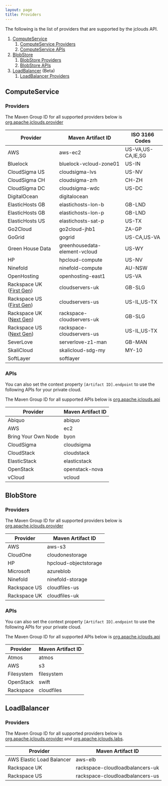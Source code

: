 ```yaml
---
layout: page
title: Providers
---
```


The following is the list of providers that are supported by the jclouds API.

1. [ComputeService](#compute)
    1. [ComputeService Providers](#compute-providers)
    1. [ComputeService APIs](#compute-apis)
1. [BlobStore](#blobstore)
    1. [BlobStore Providers](#blobstore-providers)
    1. [BlobStore APIs](#blobstore-apis)
1. [LoadBalancer](#loadbalancer) (Beta)
    1. [LoadBalancer Providers](#loadbalancer-providers)
    
## <a id="compute"></a>ComputeService
### <a id="compute-providers"></a>Providers 

The Maven Group ID for all supported providers below is [org.apache.jclouds.provider](http://search.maven.org/#search%7Cga%7C1%7Corg.apache.jclouds.provider)

<table class="table table-striped table-hover">
    <thead>
        <tr>
            <th>Provider</th>
            <th>Maven Artifact ID</th>
            <th>ISO 3166 Codes</th>
        </tr>
    </thead>
    <tbody>
        <tr>
            <td>AWS</td>
            <td>aws-ec2</td>
            <td>US-VA,US-CA,IE,SG</td>
        </tr>
        <tr>
            <td>Bluelock</td>
            <td>bluelock-vcloud-zone01</td>
            <td>US-IN</td>
        </tr>
        <tr>
            <td>CloudSigma US</td>
            <td>cloudsigma-lvs</td>
            <td>US-NV</td>
        </tr>
        <tr>
            <td>CloudSigma CH</td>
            <td>cloudsigma-zrh</td>
            <td>CH-ZH</td>
        </tr>
        <tr>
            <td>CloudSigma DC</td>
            <td>cloudsigma-wdc</td>
            <td>US-DC</td>
        </tr>
        <tr>
            <td>DigitalOcean</td>
            <td>digitalocean</td>
            <td></td>
        </tr>
        <tr>
            <td>ElasticHosts GB</td>
            <td>elastichosts-lon-b</td>
            <td>GB-LND</td>
        </tr>
        <tr>
            <td>ElasticHosts GB</td>
            <td>elastichosts-lon-p</td>
            <td>GB-LND</td>
        </tr>
        <tr>
            <td>ElasticHosts US</td>
            <td>elastichosts-sat-p</td>
            <td>US-TX</td>
        </tr>
        <tr>
            <td>Go2Cloud</td>
            <td>go2cloud-jhb1</td>
            <td>ZA-GP</td>
        </tr>
        <tr>
            <td>GoGrid</td>
            <td>gogrid</td>
            <td>US-CA,US-VA</td>
        </tr>
        <tr>
            <td>Green House Data</td>
            <td>greenhousedata-element-vcloud</td>
            <td>US-WY</td>
        </tr>
        <tr>
            <td>HP</td>
            <td>hpcloud-compute</td>
            <td>US-NV</td>
        </tr>
        <tr>
            <td>Ninefold</td>
            <td>ninefold-compute</td>
            <td>AU-NSW</td>
        </tr>
        <tr>
            <td>OpenHosting</td>
            <td>openhosting-east1</td>
            <td>US-VA</td>
        </tr>
        <tr>
            <td>Rackspace UK (<a href="http://www.rackspace.com/knowledge_center/article/next-gen-vs-first-gen-feature-comparison">First Gen</a>)</td>
            <td>cloudservers-uk</td>
            <td>GB-SLG</td>
        </tr>
        <tr>
            <td>Rackspace US (<a href="http://www.rackspace.com/knowledge_center/article/next-gen-vs-first-gen-feature-comparison">First Gen</a>)</td>
            <td>cloudservers-us</td>
            <td>US-IL,US-TX</td>
        </tr>
        <tr>
            <td>Rackspace UK (<a href="http://www.rackspace.com/knowledge_center/article/next-gen-vs-first-gen-feature-comparison">Next Gen</a>)</td>
            <td>rackspace-cloudservers-uk</td>
            <td>GB-SLG</td>
        </tr>
        <tr>
            <td>Rackspace US (<a href="http://www.rackspace.com/knowledge_center/article/next-gen-vs-first-gen-feature-comparison">Next Gen</a>)</td>
            <td>rackspace-cloudservers-us</td>
            <td>US-IL,US-TX</td>
        </tr>
        <tr>
            <td>SeverLove</td>
            <td>serverlove-z1-man</td>
            <td>GB-MAN</td>
        </tr>
        <tr>
            <td>SkaliCloud</td>
            <td>skalicloud-sdg-my</td>
            <td>MY-10</td>
        </tr>
        <tr>
            <td>SoftLayer</td>
            <td>softlayer</td>
            <td></td>
        </tr>
    </tbody>
</table>

### <a id="compute-apis"></a>APIs

You can also set the context property `[Artifact ID].endpoint` to use the following APIs for your private cloud.  

The Maven Group ID for all supported APIs below is [org.apache.jclouds.api](http://search.maven.org/#search%7Cga%7C1%7Corg.apache.jclouds.api)
                       
<table class="table table-striped table-hover">
    <thead>
        <tr>
            <th>Provider</th>
            <th>Maven Artifact ID</th>
        </tr>
    </thead>
    <tbody>
        <tr>
            <td>Abiquo</td>
            <td>abiquo</td>
        </tr>
        <tr>
            <td>AWS</td>
            <td>ec2</td>
        </tr>
        <tr>
            <td>Bring Your Own Node</td>
            <td>byon</td>
        </tr>
        <tr>
            <td>CloudSigma</td>
            <td>cloudsigma</td>
        </tr>
        <tr>
            <td>CloudStack</td>
            <td>cloudstack</td>
        </tr>
        <tr>
            <td>ElasticStack</td>
            <td>elasticstack</td>
        </tr>
        <tr>
            <td>OpenStack</td>
            <td>openstack-nova</td>
        </tr>
        <tr>
            <td>vCloud</td>
            <td>vcloud</td>
        </tr>
    </tbody>
</table>


## <a id="blobstore"></a>BlobStore
### <a id="blobstore-providers"></a>Providers

The Maven Group ID for all supported providers below is [org.apache.jclouds.provider](http://search.maven.org/#search%7Cga%7C1%7Corg.apache.jclouds.provider)

<table class="table table-striped table-hover">
    <thead>
        <tr>
            <th>Provider</th>
            <th>Maven Artifact ID</th>
        </tr>
    </thead>
    <tbody>
        <tr>
            <td>AWS</td>
            <td>aws-s3</td>
        </tr>
        <tr>
            <td>CloudOne</td>
            <td>cloudonestorage</td>
        </tr>
        <tr>
            <td>HP</td>
            <td>hpcloud-objectstorage</td>
        </tr>
        <tr>
            <td>Microsoft</td>
            <td>azureblob</td>
        </tr>
        <tr>
            <td>Ninefold</td>
            <td>ninefold-storage</td>
        </tr>
        <tr>
            <td>Rackspace US</td>
            <td>cloudfiles-us</td>
        </tr>
        <tr>
            <td>Rackspace UK</td>
            <td>cloudfiles-uk</td>
        </tr>
    </tbody>
</table>

### <a id="blobstore-apis"></a>APIs

You can also set the context property `[Artifact ID].endpoint` to use the following APIs for your private cloud.  

The Maven Group ID for all supported APIs below is [org.apache.jclouds.api](http://search.maven.org/#search%7Cga%7C1%7Corg.apache.jclouds.api)
                       
<table class="table table-striped table-hover">
    <thead>
        <tr>
            <th>Provider</th>
            <th>Maven Artifact ID</th>
        </tr>
    </thead>
    <tbody>
        <tr>
            <td>Atmos</td>
            <td>atmos</td>
        </tr>
        <tr>
            <td>AWS</td>
            <td>s3</td>
        </tr>
        <tr>
            <td>Filesystem</td>
            <td>filesystem</td>
        </tr>
        <tr>
            <td>OpenStack</td>
            <td>swift</td>
        </tr>
        <tr>
            <td>Rackspace</td>
            <td>cloudfiles</td>
        </tr>
    </tbody>
</table>

## <a id="loadbalancer"></a>LoadBalancer
### <a id="loadbalancer-providers"></a>Providers 

The Maven Group ID for all supported providers below is [org.apache.jclouds.provider](http://search.maven.org/#search%7Cga%7C1%7Corg.apache.jclouds.provider) and [org.apache.jclouds.labs](http://search.maven.org/#search%7Cga%7C1%7Corg.apache.jclouds.labs).

<table class="table table-striped table-hover">
    <thead>
        <tr>
            <th>Provider</th>
            <th>Maven Artifact ID</th>
        </tr>
    </thead>
    <tbody>
        <tr>
            <td>AWS Elastic Load Balancer</td>
            <td>aws-elb</td>
        </tr>
        <tr>
            <td>Rackspace UK</td>
            <td>rackspace-cloudloadbalancers-uk</td>
        </tr>
        <tr>
            <td>Rackspace US</td>
            <td>rackspace-cloudloadbalancers-us</td>
        </tr>
    </tbody>
</table>
